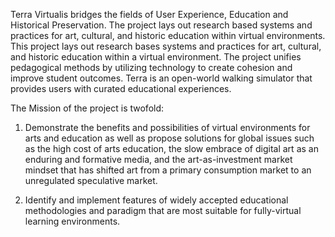Terra Virtualis bridges the fields of User Experience, Education and Historical Preservation. The project lays out research based systems and practices for art, cultural, and historic education within virtual environments. 
This project lays out research bases systems and practices for art, cultural, and historic education within a virtual environment. The project unifies pedagogical methods by utilizing technology to create cohesion and improve student outcomes. 
Terra is an open-world walking simulator that provides users with curated educational experiences.

The Mission of the project is twofold:

1. Demonstrate the benefits and possibilities of virtual environments for arts and education as well as propose solutions for global issues such as the high cost of arts education, the slow embrace of digital art as an enduring and formative media,
   and the art-as-investment market mindset that has shifted art from a primary consumption market to an unregulated speculative market.
   
2. Identify and implement features of widely accepted educational methodologies and paradigm that are most suitable for fully-virtual learning environments.
